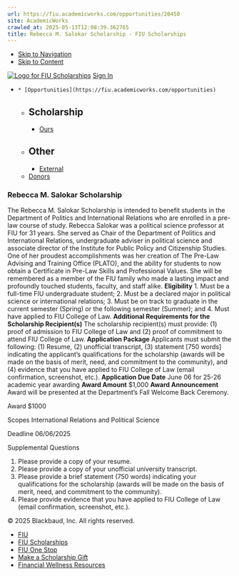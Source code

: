 ```yaml
---
url: https://fiu.academicworks.com/opportunities/20450
site: AcademicWorks
crawled_at: 2025-05-13T12:08:39.362765
title: Rebecca M. Salokar Scholarship - FIU Scholarships
---
```


  * [Skip to Navigation](https://fiu.academicworks.com/opportunities/20450#navigation)
  * [Skip to Content](https://fiu.academicworks.com/opportunities/20450#main)

[![Logo for FIU Scholarships](https://s3.amazonaws.com/static.academicworks.com/clients/fiu/assets/images/logo.png)](http://fiu.academicworks.com) [Sign In](https://fiu.academicworks.com/users/sign_in)
  *     * [Opportunities](https://fiu.academicworks.com/opportunities)
      * ## Scholarship
        * [Ours](https://fiu.academicworks.com/opportunities)
      * ## Other
        * [External](https://fiu.academicworks.com/opportunities/external)
    * [Donors](https://fiu.academicworks.com/donors)


### Rebecca M. Salokar Scholarship
The Rebecca M. Salokar Scholarship is intended to benefit students in the Department of Politics and International Relations who are enrolled in a pre-law course of study. Rebecca Salokar was a political science professor at FIU for 31 years. She served as Chair of the Department of Politics and International Relations, undergraduate adviser in political science and associate director of the Institute for Public Policy and Citizenship Studies. One of her proudest accomplishments was her creation of The Pre-Law Advising and Training Office (PLATO), and the ability for students to now obtain a Certificate in Pre-Law Skills and Professional Values. She will be remembered as a member of the FIU family who made a lasting impact and profoundly touched students, faculty, and staff alike.
**Eligibility** 1. Must be a full-time FIU undergraduate student; 2. Must be a declared major in political science or international relations; 3. Must be on track to graduate in the current semester (Spring) or the following semester (Summer); and 4. Must have applied to FIU College of Law.
**Additional Requirements for the Scholarship Recipient(s)** The scholarship recipient(s) must provide: (1) proof of admission to FIU College of Law and (2) proof of commitment to attend FIU College of Law.
**Application Package** Applicants must submit the following: (1) Resume, (2) unofficial transcript, (3) statement [750 words] indicating the applicant’s qualifications for the scholarship (awards will be made on the basis of merit, need, and commitment to the community), and (4) evidence that you have applied to FIU College of Law (email confirmation, screenshot, etc.).
**Application Due Date** June 06 for 25-26 academic year awarding
**Award Amount** $1,000
**Award Announcement** Award will be presented at the Department’s Fall Welcome Back Ceremony. 

Award
    $1000  

Scopes
    International Relations and Political Science 

Deadline
    06/06/2025 

Supplemental Questions
    
  1. Please provide a copy of your resume.
  2. Please provide a copy of your unofficial university transcript.
  3. Please provide a brief statement (750 words) indicating your qualifications for the scholarship (awards will be made on the basis of merit, need, and commitment to the community).
  4. Please provide evidence that you have applied to FIU College of Law (email confirmation, screenshot, etc.).


© 2025 Blackbaud, Inc. All rights reserved. 
  * [FIU ](http://fiu.edu/)
  * [FIU Scholarships](http://scholarships.fiu.edu)
  * [FIU One Stop](http://onestop.fiu.edu)
  * [Make a Scholarship Gift](https://give.fiu.edu/give-now/)
  * [Financial Wellness Resources](https://go.fiu.edu/iGrad)


